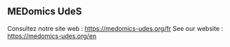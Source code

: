 ## MEDomics UdeS

Consultez notre site web : <https://medomics-udes.org/fr>
See our website : <https://medomics-udes.org/en>
